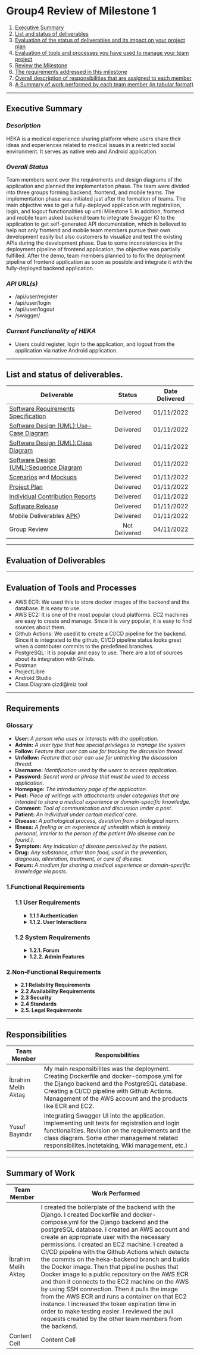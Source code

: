 # **Group4 Review of Milestone 1**

1. [Executive Summary](#executive-summary)
2. [List and status of deliverables](#list-and-status-of-deliverables)
3. [Evaluation of the status of deliverables and its impact on your project plan](#evaluation-of-deliverables)
4. [Evaluation of tools and processes you have used to manage your team project](#evaluation-of-tools-and-processes)
5. [Review the Milestone](#review-the-milestone)
6. [The requirements addressed in this milestone](#requirements)
7. [Overall description of responsibilities that are assigned to each member](#responsibilities)
8. [A Summary of work performed by each team member (in tabular format)](#summary-of-work)

---------





## Executive Summary

### *Description*
HEKA is a medical experience sharing platform where users share their ideas and experiences related to medical issues in a restricted social environment. 
It serves as native web and Android application.
### *Overall Status*
Team members went over the requirements and design diagrams of the application and planned the implementation phase. The team were divided into three groups forming backend, frontend, and mobile teams. The implementation phase was initiated just after the formation of teams. The main objective was to get a fully-deployed application with registration, login, and logout functionalities up until Milestone 1. In addition, frontend and mobile team asked backend team to integrate Swagger IO to the application to get self-generated API documentation, which is believed to help not only frontend and mobile team members pursue their own development easily but also customers to visualize and test the existing APIs during the development phase. Due to some inconsistencies in the deployment pipeline of frontend application, the objective was partially fulfilled. After the demo, team members planned to to fix the deployment pipeline of frontend application as soon as possible and integrate it with the fully-deployed backend application.

### *API URL(s)*
- /api/user/register
- /api/user/login
- /api/user/logout
- /swagger/

### *Current Functionality of HEKA*
- Users could register, login to the application, and logout from the application via native Android application.

---------

## List and status of deliverables.

|Deliverable|Status|Date Delivered| 
|-----|:--------:|:------:| 
|[Software Requirements Specification](https://github.com/bounswe/bounswe2022group4/wiki/Requirements)| Delivered |01/11/2022 |
|[Software Design (UML):Use-Case Diagram](https://github.com/bounswe/bounswe2022group4/wiki/Use-Case-Diagram)|Delivered|01/11/2022|
|[Software Design (UML):Class Diagram](https://github.com/bounswe/bounswe2022group4/wiki/Class-Diagram)|Delivered|01/11/2022|
|[Software Design (UML):Sequence Diagram](https://github.com/bounswe/bounswe2022group4/wiki/Sequence-Diagrams)|Delivered|01/11/2022|
|[Scenarios](https://github.com/bounswe/bounswe2022group4/wiki/User-Scenarios) and [Mockups](https://github.com/bounswe/bounswe2022group4/wiki/Mockups) | Delivered | 01/11/2022|
|[Project Plan](https://github.com/bounswe/bounswe2022group4/wiki/Project-Plan)|Delivered|01/11/2022|
|[Individual Contribution Reports](https://github.com/bounswe/bounswe2022group4/blob/master/deliverables/CMPE451_Customer_Presentation_Milestone_1/Customer_Milestone_1.md)|Delivered|01/11/2022|
|[Software Release](https://github.com/bounswe/bounswe2022group4/releases/tag/customer-presentation-1) | Delivered | 01/11/2022| 
|Mobile Deliverables [APK](https://github.com/bounswe/bounswe2022group4/releases/download/customer-presentation-1/heka-mobile.apk))|Delivered |01/11/2022|
|Group Review  | Not Delivered | 04/11/2022|


---------

## Evaluation of Deliverables






---------


## Evaluation of Tools and Processes
- AWS ECR: We used this to store docker images of the backend and the database. It is easy to use.
- AWS EC2: It is one of the most popular cloud platforms. EC2 machines are easy to create and manage. Since it is very popular, it is easy to find sources about them.
- Github Actions: We used it to create a CI/CD pipeline for the backend. Since it is integrated to the github, CI/CD pipeline status looks great when a contributer commits to the predefined branches. 
- PostgreSQL: It is popular and easy to use. There are a lot of sources about its integration with Github.
- Postman
- ProjectLibre
- Android Studio
- Class Diagram çizdiğimiz tool



---------


## Requirements

### Glossary

* **User:** *A person who uses or interacts with the application.*
* **Admin:** *A  user type that has special privileges to manage the system.*
* **Follow:** *Feature that user can use for tracking the discussion thread.*
* **Unfollow:** *Feature that user can use for untracking the discussion thread.*
* **Username:** *Identification used by the users to access application.*
* **Password:** *Secret word or phrase that must be used to access application.*
* **Homepage:** *The introductory page of the application.*
* **Post:** *Piece of writings with attachments under categories that are intended to share a medical experience or domain-specific knowledge.*
* **Comment:** *Tool of communication and discussion under a post.*
* **Patient:** *An individual under certain medical care.*
* **Disease:** *A pathological process, deviation from a biological norm.*
* **Illness:** *A feeling or an experience of unhealth which is entirely personal, interior to the person of the patient (No disease can be found.).*
* **Symptom:** *Any indication of disease perceived by the patient.*
* **Drug:** *Any substance, other than food, used in the prevention, diagnosis, alleviation, treatment, or cure of disease.*
* **Forum:** *A medium for sharing a medical experience or domain-specific knowledge via posts.*



### 1.Functional Requirements
<ul>

### 1.1 User Requirements




<ul>
<details>

<summary><strong>1.1.1 Authentication</strong></summary>



* **1.1.1.1 Sign Up** 
  * **1.1.1.1.1** *Users shall provide their first name and last name.*

  * **1.1.1.1.2** *Users shall provide a username and e-mail address that are unique in the system.*

  * **1.1.1.1.3** *Users shall be notified by a message "This username/e-mail address is already in use. Please enter a new username/e-mail address." if they enter a username or email address that is already in use .*

  * **1.1.1.1.4** *Users shall set a password that is longer than 8 characters and contains at least one upper case letter, one lower-case letter, and one number.* 


* **1.1.1.2. Sign In**

  * **1.1.1.2.1** *Users shall provide their e-mails and passwords for signing in.*

  * **1.1.1.2.2** *Users shall get a warning message which is " Your e-mail or password is wrong." if the provided e-mail or password is wrong.*
  * **1.1.1.2.3** *Users shall see the home page after signing in successfully.*

</details>

<details>
<summary><strong>1.1.2. User Interactions</strong></summary>

* **1.1.2.1 Forum**

  * **1.1.2.1.1** *Users shall be able to create posts.*
  * **1.1.2.1.2** *Users shall be able to comment under other users' post and comments.*
  * **1.1.2.1.3** *Users shall add a title while creating posts.*
  * **1.1.2.1.4** *Users shall add  a body text to their posts and comments.*
  * **1.1.2.1.5** *Users shall be able to read a post shared by another user.*
  * **1.1.2.1.6** *Users shall be able to edit their posts and comments.*
  * **1.1.2.1.7** *Users shall be able to delete their posts and comments.*
  * **1.1.2.1.8** *Admins shall be able to delete any post or comment if required.*
  * **1.1.2.1.9** *Users shall be able to see all posts.*
  * **1.1.2.1.10** *Users shall be able to follow users.*
  * **1.1.2.1.11** *Users shall be able to unfollow users.*


* **1.1.2.2 Profile Pages**

  * **1.1.2.2.1** *Users shall have a profile page.*
  * **1.1.2.2.2** *Users shall be able to log out from their profile pages.*
  * **1.1.2.2.3** *Users shall see other users' user type from their profile pages.*
  * **1.1.2.2.4** *Users shall see other users' avatars from their profile pages.*
  * **1.1.2.2.5** *Users shall see other users' past comments and post from their profile pages.*
  * **1.1.2.2.6** *Users shall have their usernames visible on their profile pages.*

</details>

</ul>
</ul>

<ul>

### 1.2 System Requirements

<ul>

<details>
<summary><strong>1.2.1. Forum</strong></summary>

* **1.2.5.10.** *The system shall display the top posts of the current category.*

</details>

<details>
<summary><strong>1.2.2. Admin Features</strong></summary>


</details>

</ul>

</ul>


### 2.Non-Functional Requirements

<ul>

<details>
<summary><strong>2.1 Reliability Requirements </strong></summary>

* **2.1.1.** *The system shall always run up to 2000 users.*
* **2.1.2.** *The system shall be portable for website and application.*
* **2.1.3.** *The system shall respond to any user no later than 4 seconds.*


</details>
<details>
<summary><strong>2.2 Availability Requirements </strong></summary>

* **2.2.1.** *The system language shall be English.*
* **2.2.2.** *The system shall be available as a native web application in browsers.*
* **2.2.3.** *The system shall be available as a native mobile application on Android platforms.*


</details>

<details>
<summary><strong>2.3 Security </strong></summary>

* **2.3.1.** *The system shall prevent various cyber-attacks by providing SSL certificates to its users (HTTPS).*
* **2.3.2.** *The system shall properly implement security configurations and perform any necessary hardening.*
* **2.3.3.** *The system shall ensure an ongoing plan for monitoring, triaging, and applying updates or configuration changes for the lifetime of the application.
* **2.3.4.** *The system shall use the HTTPS protocol to transfer encrypted data over the web.*

</details>


<details>
<summary><strong>2.4 Standards</strong></summary>

* **2.4.1.** *The annotations shall be compliant with the [W3C Web Annotation Data Model.](https://www.w3.org/TR/annotation-model/)*




</details>

<details>
<summary><strong>2.5. Legal Requirements </strong></summary>

* **2.5.1** *The system shall contain a comprehensive, clear, and accessible privacy policy.*
* **2.5.2.** *The system shall comply with the Law on the Protection of Personal Data No. 6698 (KVKK).*
* **2.5.3.** *The system shall comply with [GDPR](https://gdpr-info.eu/).*
* **2.5.4.** *Users shall accept the privacy policy suggested when registering.*




</details>

</ul>

------------------

## Responsibilities
Team Member  | Responsbilities
------------- | -------------
İbrahim Melih Aktaş  | My main responsibilites was the deployment. Creating Dockerfile and docker-compose.yml for the Django backend and the PostgreSQL database. Creating a CI/CD pipeline with Github Actions. Management of the AWS account and the products like ECR and EC2. 
Yusuf Bayındır | Integrating Swagger UI into the application. Implementing unit tests for registration and login functionalities. Revision on the requirements and the class diagram. Some other management related responsibilites.(notetaking, Wiki management, etc.) | Content Cell



----------------

## Summary of Work
Team Member  | Work Performed
------------- | -------------
İbrahim Melih Aktaş  | I created the boilerplate of the backend with the Django. I created Dockerfile and docker-compose.yml for the Django backend and the postgreSQL database. I created an AWS account and create an appropriate user with the necessary permissions. I created an EC2 machine. I created a CI/CD  pipeline with the Github Actions which detects the commits on the heka-backend branch and builds the Docker image. Then that pipeline pushes that Docker image to a public repository on the AWS ECR and then it connects to the EC2 machine on the AWS by using SSH connection. Then it pulls the image from the AWS ECR and runs a container on that EC2 instance. I increased the token expiration time in order to make testing easier. I reviewed the pull requests created by the other team members from the backend. 
Content Cell  | Content Cell
